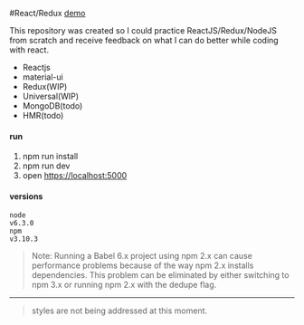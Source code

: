 #React/Redux [demo](http://diegoserverside.heroku.com)

This repository was created so I could practice ReactJS/Redux/NodeJS from scratch and receive feedback on what I can do better while coding with react.


* Reactjs
* material-ui
* Redux(WIP)
* Universal(WIP)
* MongoDB(todo)
* HMR(todo)

#### run
1. npm run install
2. npm run dev
3. open [https://localhost:5000](https://localhost:5000)

#### versions
    node
    v6.3.0
    npm
    v3.10.3

> Note: Running a Babel 6.x project using npm 2.x can cause performance problems because of the way npm 2.x installs dependencies. This problem can be eliminated by either switching to npm 3.x or running npm 2.x with the dedupe flag.

---

> styles are not being addressed at this moment.
